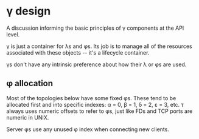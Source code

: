 # γ design
A discussion informing the basic principles of γ components at the API level.

γ is just a container for λs and φs. Its job is to manage all of the resources associated with these objects -- it's a lifecycle container.

γs don't have any intrinsic preference about how their λ or φs are used.


## φ allocation
Most of the topologies below have some fixed φs. These tend to be allocated first and into specific indexes: α = 0, β = 1, δ = 2, ε = 3, etc. τ always uses numeric offsets to refer to φs, just like FDs and TCP ports are numeric in UNIX.

Server φs use any unused φ index when connecting new clients.
